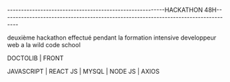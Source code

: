 ---------------------------------------------------------HACKATHON 48H------------------------------------------------------------------------------------

deuxième hackathon effectué pendant la formation intensive developpeur web a la wild code school

DOCTOLIB | FRONT

JAVASCRIPT | REACT JS | MYSQL | NODE JS | AXIOS
